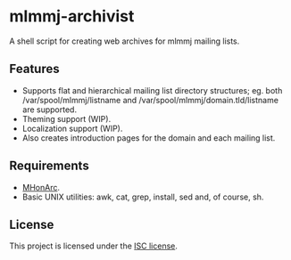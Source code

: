 # mlmmj-archivist

A shell script for creating web archives for mlmmj mailing lists.

## Features

- Supports flat and hierarchical mailing list directory structures; eg. both /var/spool/mlmmj/listname and /var/spool/mlmmj/domain.tld/listname are supported.
- Theming support (WIP).
- Localization support (WIP).
- Also creates introduction pages for the domain and each mailing list.

## Requirements

- [MHonArc](http://mhonarc.org).
- Basic UNIX utilities: awk, cat, grep, install, sed and, of course, sh.

## License

This project is licensed under the [ISC license](http://opensource.org/licenses/ISC).
